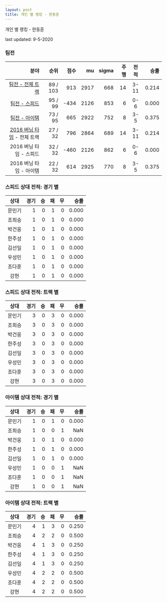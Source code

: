 ```yaml
---
layout: post
title: 개인 별 랭킹 - 한동훈
---
```



개인 별 랭킹 - 한동훈


last updated: 9-5-2020


### 팀전

| 분야 | 순위 | 점수 | mu | sigma | 주행 | 전적 | 승률 |
|---:|---:|---:|---:|---:|---:|:---:|---:|
| [팀전 - 전체 트랙](../team-full) | 89 / 103 | 913 | 2917 | 668 | 14 | 3-11 | 0.214 |
| [팀전 - 스피드](../team-speed) | 95 / 99 | -434 | 2126 | 853 | 6 | 0-6 | 0.000 |
| [팀전 - 아이템](../team-item) | 73 / 95 | 665 | 2922 | 752 | 8 | 3-5 | 0.375 |
| [2016 버닝 타임](../teams-t2016_1) - 전체 트랙 | 27 / 32 | 796 | 2864 | 689 | 14 | 3-11 | 0.214 |
| 2016 버닝 타임 - 스피드 | 32 / 32 | -460 | 2126 | 862 | 6 | 0-6 | 0.000 |
| 2016 버닝 타임 - 아이템 | 22 / 32 | 614 | 2925 | 770 | 8 | 3-5 | 0.375 |

### 스피드 상대 전적: 경기 별

| 상대 | 경기 | 승 | 패 | 무 | 승률 |
|:---:|---:|---:|---:|---:|---:|
| 문민기 | 1 | 0 | 1 | 0 | 0.000 |
| 조희승 | 1 | 0 | 1 | 0 | 0.000 |
| 박건웅 | 1 | 0 | 1 | 0 | 0.000 |
| 한주성 | 1 | 0 | 1 | 0 | 0.000 |
| 김선일 | 1 | 0 | 1 | 0 | 0.000 |
| 우성민 | 1 | 0 | 1 | 0 | 0.000 |
| 조다훈 | 1 | 0 | 1 | 0 | 0.000 |
| 강현 | 1 | 0 | 1 | 0 | 0.000 |

### 스피드 상대 전적: 트랙 별

| 상대 | 경기 | 승 | 패 | 무 | 승률 |
|:---:|---:|---:|---:|---:|---:|
| 문민기 | 3 | 0 | 3 | 0 | 0.000 |
| 조희승 | 3 | 0 | 3 | 0 | 0.000 |
| 박건웅 | 3 | 0 | 3 | 0 | 0.000 |
| 한주성 | 3 | 0 | 3 | 0 | 0.000 |
| 김선일 | 3 | 0 | 3 | 0 | 0.000 |
| 우성민 | 3 | 0 | 3 | 0 | 0.000 |
| 조다훈 | 3 | 0 | 3 | 0 | 0.000 |
| 강현 | 3 | 0 | 3 | 0 | 0.000 |

### 아이템 상대 전적: 경기 별

| 상대 | 경기 | 승 | 패 | 무 | 승률 |
|:---:|---:|---:|---:|---:|---:|
| 문민기 | 1 | 0 | 1 | 0 | 0.000 |
| 조희승 | 1 | 0 | 0 | 1 | NaN |
| 박건웅 | 1 | 0 | 1 | 0 | 0.000 |
| 한주성 | 1 | 0 | 1 | 0 | 0.000 |
| 김선일 | 1 | 0 | 1 | 0 | 0.000 |
| 우성민 | 1 | 0 | 0 | 1 | NaN |
| 조다훈 | 1 | 0 | 0 | 1 | NaN |
| 강현 | 1 | 0 | 0 | 1 | NaN |

### 아이템 상대 전적: 트랙 별

| 상대 | 경기 | 승 | 패 | 무 | 승률 |
|:---:|---:|---:|---:|---:|---:|
| 문민기 | 4 | 1 | 3 | 0 | 0.250 |
| 조희승 | 4 | 2 | 2 | 0 | 0.500 |
| 박건웅 | 4 | 1 | 3 | 0 | 0.250 |
| 한주성 | 4 | 1 | 3 | 0 | 0.250 |
| 김선일 | 4 | 1 | 3 | 0 | 0.250 |
| 우성민 | 4 | 2 | 2 | 0 | 0.500 |
| 조다훈 | 4 | 2 | 2 | 0 | 0.500 |
| 강현 | 4 | 2 | 2 | 0 | 0.500 |
